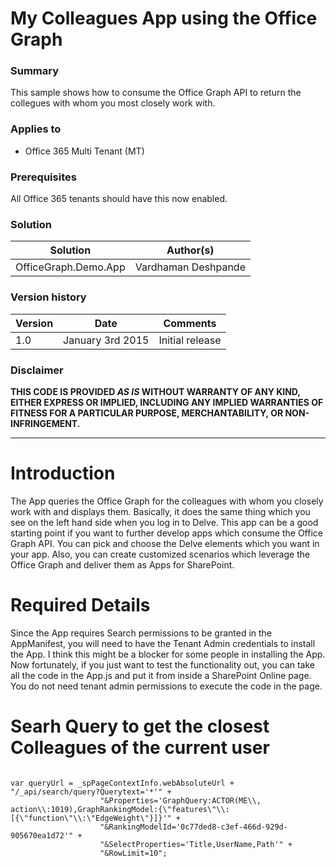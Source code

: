 # My Colleagues App using the Office Graph #

### Summary ###
This sample shows how to consume the Office Graph API to return the collegues with whom you most closely work with.


### Applies to ###
-  Office 365 Multi Tenant (MT)

### Prerequisites ###
All Office 365 tenants should have this now enabled.

### Solution ###
Solution | Author(s)
---------|----------
OfficeGraph.Demo.App | Vardhaman Deshpande

### Version history ###
Version  | Date | Comments
---------| -----| --------
1.0  | January 3rd 2015 | Initial release

### Disclaimer ###
**THIS CODE IS PROVIDED *AS IS* WITHOUT WARRANTY OF ANY KIND, EITHER EXPRESS OR IMPLIED, INCLUDING ANY IMPLIED WARRANTIES OF FITNESS FOR A PARTICULAR PURPOSE, MERCHANTABILITY, OR NON-INFRINGEMENT.**


----------
# Introduction #

The App queries the Office Graph for the colleagues with whom you closely work with and displays them. Basically, it does the same thing which you see on the left hand side when you log in to Delve. This app can be a good starting point if you want to further develop apps which consume the Office Graph API. You can pick and choose the Delve elements which you want in your app. Also, you can create customized scenarios which leverage the Office Graph and deliver them as Apps for SharePoint. 


# Required Details #
Since the App requires Search permissions to be granted in the AppManifest, you will need to have the Tenant Admin credentials to install the App. I think this might be a blocker for some people in installing the App. Now fortunately, if you just want to test the functionality out, you can take all the code in the App.js and put it from inside a SharePoint Online page. You do not need tenant admin permissions to execute the code in the page.


# Searh Query to get the closest Colleagues of the current user  #

```JS

var queryUrl = _spPageContextInfo.webAbsoluteUrl + "/_api/search/query?Querytext='*'" +
                    "&Properties='GraphQuery:ACTOR(ME\\, action\\:1019),GraphRankingModel:{\"features\"\\:[{\"function\"\\:\"EdgeWeight\"}]}'" +
                    "&RankingModelId='0c77ded8-c3ef-466d-929d-905670ea1d72'" +
                    "&SelectProperties='Title,UserName,Path'" +
                    "&RowLimit=10";
```